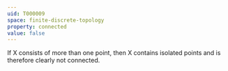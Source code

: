 ```yaml
---
uid: T000009
space: finite-discrete-topology
property: connected
value: false
---
```

If X consists of more than one point, then X contains isolated points and is therefore clearly not connected.

